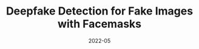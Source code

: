 ---
title: "Deepfake Detection for Fake Images with Facemasks"
collection: publications
permalink: /publication/2022-05-mask
excerpt: ''
date: 2022-05
venue: 'ACM Workshop on the security implications of Deepfakes and Cheapfakes (WDC)'
paper: 'https://dl.acm.org/doi/abs/10.1145/3494109.3527189'
citation: ''
authors: 'Sangjun Lee*, Donggeun Ko*, Jinyong Park, <strong> Saebyeol Shin </strong>, Donghee Hong, Simon S. Woo'
image: 'images/mask.png'
code: ''
web: ''
---